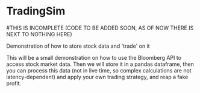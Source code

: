 # TradingSim

#THIS IS INCOMPLETE (CODE TO BE ADDED SOON, AS OF NOW THERE IS NEXT TO NOTHING HERE)


Demonstration of how to store stock data and 'trade' on it

This will be a small demonstration on how to use the Bloomberg API to access stock market data.
Then we will store it in a pandas dataframe, then you can process this data (not in live time, so complex calculations are not latency-dependent) and apply your own trading strategy, and reap a fake profit.
